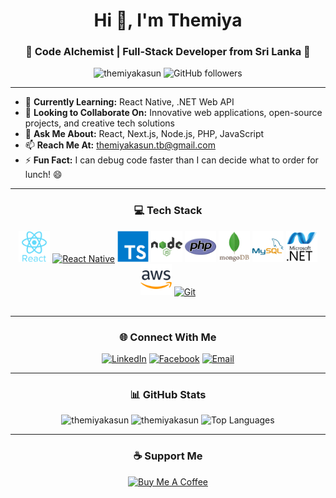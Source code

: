 <h1 align="center">Hi 👋, I'm Themiya</h1>
<h3 align="center">🌟 Code Alchemist | Full-Stack Developer from Sri Lanka 🌴</h3>

<p align="center">
  <img src="https://komarev.com/ghpvc/?username=themiyakasun&label=Profile%20views&color=0e75b6&style=flat" alt="themiyakasun" />
  <img src="https://img.shields.io/github/followers/themiyakasun?label=Followers&style=social" alt="GitHub followers" />
</p>

---

- 🌱 **Currently Learning:** React Native, .NET Web API  
- 👯 **Looking to Collaborate On:** Innovative web applications, open-source projects, and creative tech solutions  
- 💬 **Ask Me About:** React, Next.js, Node.js, PHP, JavaScript  
- 📫 **Reach Me At:** themiyakasun.tb@gmail.com  
- ⚡ **Fun Fact:** I can debug code faster than I can decide what to order for lunch! 😄  

---

<h3 align="center">💻 Tech Stack</h3>
<p align="center" style="margin-bottom: 30px;">
  <a href="https://reactjs.org/" target="_blank" rel="noreferrer"><img src="https://raw.githubusercontent.com/devicons/devicon/master/icons/react/react-original-wordmark.svg" alt="React" width="50" height="50"/></a>
  <a href="https://reactnative.dev/" target="_blank" rel="noreferrer"><img src="https://reactnative.dev/img/header_logo.svg" alt="React Native" width="50" height="50"/></a>
  <a href="https://www.typescriptlang.org/" target="_blank" rel="noreferrer"><img src="https://raw.githubusercontent.com/devicons/devicon/master/icons/typescript/typescript-original.svg" alt="TypeScript" width="50" height="50"/></a>
  <a href="https://nodejs.org/" target="_blank" rel="noreferrer"><img src="https://raw.githubusercontent.com/devicons/devicon/master/icons/nodejs/nodejs-original-wordmark.svg" alt="Node.js" width="50" height="50"/></a>
  <a href="https://www.php.net/" target="_blank" rel="noreferrer"><img src="https://raw.githubusercontent.com/devicons/devicon/master/icons/php/php-original.svg" alt="PHP" width="50" height="50"/></a>
  <a href="https://www.mongodb.com/" target="_blank" rel="noreferrer"><img src="https://raw.githubusercontent.com/devicons/devicon/master/icons/mongodb/mongodb-original-wordmark.svg" alt="MongoDB" width="50" height="50"/></a>
  <a href="https://www.mysql.com/" target="_blank" rel="noreferrer"><img src="https://raw.githubusercontent.com/devicons/devicon/master/icons/mysql/mysql-original-wordmark.svg" alt="MySQL" width="50" height="50"/></a>
  <a href="https://dotnet.microsoft.com/" target="_blank" rel="noreferrer"><img src="https://raw.githubusercontent.com/devicons/devicon/master/icons/dot-net/dot-net-original-wordmark.svg" alt=".NET" width="50" height="50"/></a>
  <a href="https://aws.amazon.com/" target="_blank" rel="noreferrer"><img src="https://raw.githubusercontent.com/devicons/devicon/master/icons/amazonwebservices/amazonwebservices-original-wordmark.svg" alt="AWS" width="50" height="50"/></a>
  <a href="https://git-scm.com/" target="_blank" rel="noreferrer"><img src="https://www.vectorlogo.zone/logos/git-scm/git-scm-icon.svg" alt="Git" width="50" height="50"/></a>
</p>

---

<h3 align="center">🌐 Connect With Me</h3>
<p align="center">
  <a href="https://www.linkedin.com/in/themiya-kasun-185a51161" target="blank"><img src="https://raw.githubusercontent.com/rahuldkjain/github-profile-readme-generator/master/src/images/icons/Social/linked-in-alt.svg" alt="LinkedIn" height="40" width="40" /></a>
  <a href="https://www.facebook.com/Themiya Kasun" target="blank"><img src="https://raw.githubusercontent.com/rahuldkjain/github-profile-readme-generator/master/src/images/icons/Social/facebook.svg" alt="Facebook" height="40" width="40" /></a>
  <a href="mailto:themiyakasun.tb@gmail.com" target="blank"><img src="https://cdn-icons-png.flaticon.com/512/732/732200.png" alt="Email" height="40" width="40" /></a>
</p>

---

<h3 align="center">📊 GitHub Stats</h3>
<p align="center">
  <img src="https://github-readme-stats.vercel.app/api?username=themiyakasun&show_icons=true&theme=dark&locale=en" alt="themiyakasun" />
  <img src="https://github-readme-streak-stats.herokuapp.com/?user=themiyakasun&theme=dark" alt="themiyakasun" />
  <img src="https://github-readme-stats.vercel.app/api/top-langs?username=themiyakasun&show_icons=true&theme=dark&locale=en&layout=compact" alt="Top Languages" />
</p>

---

<h3 align="center">☕ Support Me</h3>
<p align="center">
  <a href="https://www.buymeacoffee.com/themiya"><img src="https://cdn.buymeacoffee.com/buttons/v2/default-yellow.png" height="50" width="210" alt="Buy Me A Coffee" /></a>
</p>
